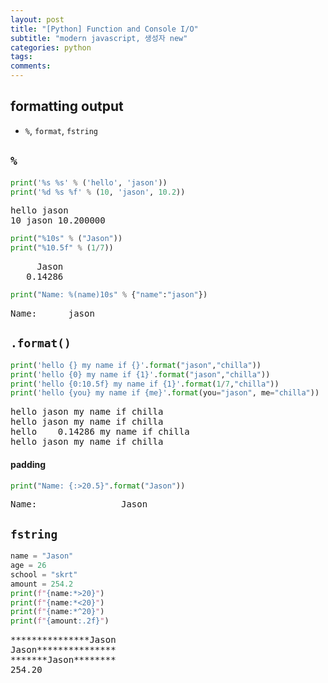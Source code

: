 ```yaml
---
layout: post
title: "[Python] Function and Console I/O"
subtitle: "modern javascript, 생성자 new"
categories: python
tags:
comments:
---
```


<head>
  <style>
    table.dataframe {
      white-space: normal;
      width: 100%;
      height: 240px;
      display: block;
      overflow: auto;
      font-family: Arial, sans-serif;
      font-size: 0.9rem;
      line-height: 20px;
      text-align: center;
      border: 0px !important;
    }

    table.dataframe th {
      text-align: center;
      font-weight: bold;
      padding: 8px;
    }

    table.dataframe td {
      text-align: center;
      padding: 8px;
    }

    table.dataframe tr:hover {
      background: #b8d1f3;
    }

    .output_prompt {
      overflow: auto;
      font-size: 0.9rem;
      line-height: 1.45;
      border-radius: 0.3rem;
      -webkit-overflow-scrolling: touch;
      padding: 0.8rem;
      margin-top: 0;
      margin-bottom: 15px;
      font: 1rem Consolas, "Liberation Mono", Menlo, Courier, monospace;
      color: $code-text-color;
      border: solid 1px $border-color;
      border-radius: 0.3rem;
      word-break: normal;
      white-space: pre;
    }

.dataframe tbody tr th:only-of-type {
vertical-align: middle;
}

.dataframe tbody tr th {
vertical-align: top;
}

.dataframe thead th {
text-align: center !important;
padding: 8px;
}

.page\_\_content p {
margin: 0 0 0px !important;
}

.page\_\_content p > strong {
font-size: 0.8rem !important;
}

  </style>
</head>

## formatting output

- <code>%</code>, <code>format</code>, <code>fstring</code>

## <code>%</code>

```python
print('%s %s' % ('hello', 'jason'))
print('%d %s %f' % (10, 'jason', 10.2))
```

<pre>
hello jason
10 jason 10.200000
</pre>

```python
print("%10s" % ("Jason"))
print("%10.5f" % (1/7))
```

<pre>
     Jason
   0.14286
</pre>

```python
print("Name: %(name)10s" % {"name":"jason"})
```

<pre>
Name:      jason
</pre>

## <code>.format()</code>

```python
print('hello {} my name if {}'.format("jason","chilla"))
print('hello {0} my name if {1}'.format("jason","chilla"))
print('hello {0:10.5f} my name if {1}'.format(1/7,"chilla"))
print('hello {you} my name if {me}'.format(you="jason", me="chilla"))
```

<pre>
hello jason my name if chilla
hello jason my name if chilla
hello    0.14286 my name if chilla
hello jason my name if chilla
</pre>

#### padding

```python
print("Name: {:>20.5}".format("Jason"))
```

<pre>
Name:                Jason
</pre>

## <code>fstring</code>

```python
name = "Jason"
age = 26
school = "skrt"
amount = 254.2
print(f"{name:*>20}")
print(f"{name:*<20}")
print(f"{name:*^20}")
print(f"{amount:.2f}")
```

<pre>
***************Jason
Jason***************
*******Jason********
254.20
</pre>
